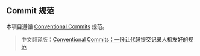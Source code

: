 ## Commit 规范

本项目遵循 [Conventional Commits](https://www.conventionalcommits.org/en/v1.0.0) 规范。

> 中文翻译版：[Conventional Commits：一份让代码提交记录人机友好的规范](https://tool.lu/en_US/article/2ac/preview)